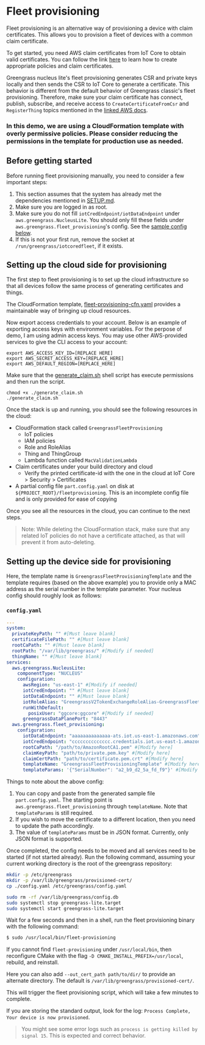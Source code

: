 # Fleet provisioning

Fleet provisioning is an alternative way of provisioning a device with claim
certificates. This allows you to provision a fleet of devices with a common
claim certificate.

To get started, you need AWS claim certificates from IoT Core to obtain valid
certificates. You can follow the link
[here](https://docs.aws.amazon.com/greengrass/v2/developerguide/fleet-provisioning-setup.html)
to learn how to create appropriate policies and claim certificates.

Greengrass nucleus lite's fleet provisioning generates CSR and private keys
locally and then sends the CSR to IoT Core to generate a certificate. This
behavior is different from the default behavior of Greengrass classic's fleet
provisioning. Therefore, make sure your claim certificate has connect, publish,
subscribe, and receive access to `CreateCertificateFromCsr` and `RegisterThing`
topics mentioned in the
[linked AWS docs](https://docs.aws.amazon.com/iot/latest/developerguide/fleet-provision-api.html).

### In this demo, we are using a CloudFormation template with overly permissive policies. Please consider reducing the permissions in the template for production use as needed.

## Before getting started

Before running fleet provisioning manually, you need to consider a few important
steps:

1. This section assumes that the system has already met the dependencies
   mentioned in [SETUP.md](./SETUP.md#dependencies).
2. Make sure you are logged in as root.
3. Make sure you do not fill `iotCredEndpoint/iotDataEndpoint` under
   `aws.greengrass.NucleusLite`. You should only fill these fields under
   `aws.greengrass.fleet_provisioning`'s config. See the
   [sample config below](#configyaml).
4. If this is not your first run, remove the socket at
   `/run/greengrass/iotcoredfleet`, if it exists.

## Setting up the cloud side for provisioning

The first step to fleet provisioning is to set up the cloud infrastructure so
that all devices follow the same process of generating certificates and things.

The CloudFormation template,
[fleet-provisioning-cfn.yaml](./fleet-provisioning-cfn.yaml) provides a
maintainable way of bringing up cloud resources.

Now export access credentials to your account. Below is an example of exporting
access keys with environment variables. For the perpose of demo, I am using
admin access keys. You may use other AWS-provided services to give the CLI
access to your account:

```
export AWS_ACCESS_KEY_ID=[REPLACE HERE]
export AWS_SECRET_ACCESS_KEY=[REPLACE_HERE]
export AWS_DEFAULT_REGION=[REPLACE_HERE]
```

Make sure that the [generate_claim.sh](./generate_claim.sh) shell script has
execute permissions and then run the script.

```
chmod +x ./generate_claim.sh
./generate_claim.sh
```

Once the stack is up and running, you should see the following resources in the
cloud:

- CloudFormation stack called `GreengrassFleetProvisioning`
  - IoT policies
  - IAM policies
  - Role and RoleAlias
  - Thing and ThingGroup
  - Lambda function called `MacValidationLambda`
- Claim certificates under your build directory and cloud
  - Verify the printed certificate-id with the one in the cloud at IoT Core >
    Security > Certificates
- A partial config file `part.config.yaml` on disk at
  `${PROJECT_ROOT}/fleetprovisioning`. This is an incomplete config file and is
  only provided for ease of copying

Once you see all the resources in the cloud, you can continue to the next steps.

> Note: While deleting the CloudFormation stack, make sure that any related IoT
> policies do not have a certificate attached, as that will prevent it from
> auto-deleting.

## Setting up the device side for provisioning

Here, the template name is `GreengrassFleetProvisioningTemplate` and the
template requires (based on the above example) you to provide only a MAC address
as the serial number in the template parameter. Your nucleus config should
roughly look as follows:

### `config.yaml`

```yaml
---
system:
  privateKeyPath: "" #[Must leave blank]
  certificateFilePath: "" #[Must leave blank]
  rootCaPath: "" #[Must leave blank]
  rootPath: "/var/lib/greengrass/" #[Modify if needed]
  thingName: "" #[Must leave blank]
services:
  aws.greengrass.NucleusLite:
    componentType: "NUCLEUS"
    configuration:
      awsRegion: "us-east-1" #[Modify if needed]
      iotCredEndpoint: "" #[Must leave blank]
      iotDataEndpoint: "" #[Must leave blank]
      iotRoleAlias: "GreengrassV2TokenExchangeRoleAlias-GreengrassFleetProvisioning" #[Modify if needed]
      runWithDefault:
        posixUser: "ggcore:ggcore" #[Modify if needed]
      greengrassDataPlanePort: "8443"
  aws.greengrass.fleet_provisioning:
    configuration:
      iotDataEndpoint: "aaaaaaaaaaaaaa-ats.iot.us-east-1.amazonaws.com" #[Modify here]
      iotCredEndpoint: "cccccccccccccc.credentials.iot.us-east-1.amazonaws.com" #[Modify here]
      rootCaPath: "/path/to/AmazonRootCA1.pem" #[Modify here]
      claimKeyPath: "path/to/private.pem.key" #[Modify here]
      claimCertPath: "path/to/certificate.pem.crt" #[Modify here]
      templateName: "GreengrassFleetProvisioningTemplate" #[Modify here]
      templateParams: '{"SerialNumber": "a2_b9_d2_5a_fd_f9"}' #[Modify here]
```

Things to note about the above config:

1. You can copy and paste from the generated sample file `part.config.yaml`. The
   starting point is `aws.greengrass.fleet_provisioning` through `templateName`.
   Note that `templateParams` is still required.
2. If you wish to move the certificate to a different location, then you need to
   update the path accordingly.
3. The value of `templateParams` must be in JSON format. Currently, only JSON
   format is supported.

Once completed, the config needs to be moved and all services need to be started
(if not started already). Run the following command, assuming your current
working directory is the root of the greengrass repository:

```sh
mkdir -p /etc/greengrass
mkdir -p /var/lib/greengrass/provisioned-cert/
cp ./config.yaml /etc/greengrass/config.yaml

sudo rm -rf /var/lib/greengrass/config.db
sudo systemctl stop greengrass-lite.target
sudo systemctl start greengrass-lite.target
```

Wait for a few seconds and then in a shell, run the fleet provisioning binary
with the following command:

```sh
$ sudo /usr/local/bin/fleet-provisioning
```

If you cannot find `fleet-provisioning` under `/usr/local/bin`, then reconfigure
CMake with the flag `-D CMAKE_INSTALL_PREFIX=/usr/local`, rebuild, and
reinstall.

Here you can also add `--out_cert_path path/to/dir/` to provide an alternate
directory. The default is `/var/lib/greengrass/provisioned-cert/`.

This will trigger the fleet provisioning script, which will take a few minutes
to complete.

If you are storing the standard output, look for the log:
`Process Complete, Your device is now provisioned`.

> You might see some error logs such as
> `process is getting killed by signal 15`. This is expected and correct
> behavior.
